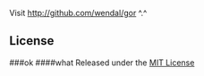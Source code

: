 Visit http://github.com/wendal/gor
^.^
## License
###ok
####what
Released under the [MIT License](http://www.opensource.org/licenses/MIT)

